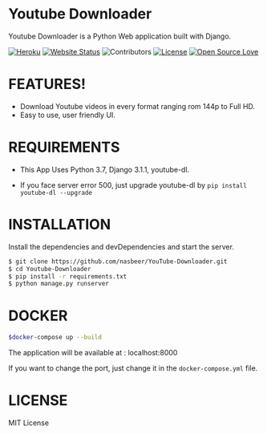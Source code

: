 # Youtube Downloader

Youtube Downloader is a Python Web application built with Django.

[![Heroku](https://heroku-badge.herokuapp.com/?app=heroku-badge)](https://ytdlnaz.herokuapp.com/)
[![Website Status](https://img.shields.io/website?url=https%3A%2F%2Fytdlnaz.herokuapp.com)](https://ytdlnaz.herokuapp.com/) 
![Contributors](https://img.shields.io/github/contributors/nasbeer/YouTube-Downloader) 
[![License](https://img.shields.io/github/license/nasbeer/YouTube-Downloader)](http://opensource.org/licenses/MIT)
[![Open Source Love](https://badges.frapsoft.com/os/v1/open-source.svg?v=103)](https://github.com/nasbeer/YouTube-Downloader/)


# FEATURES!

  - Download Youtube videos in every format ranging rom 144p to Full HD.
  - Easy to use, user friendly UI.


# REQUIREMENTS
  - This App Uses Python 3.7, Django 3.1.1, youtube-dl.
  * If you face server error 500, just upgrade youtube-dl by ```pip install youtube-dl --upgrade```

# INSTALLATION

Install the dependencies and devDependencies and start the server.

```sh
$ git clone https://github.com/nasbeer/YouTube-Downloader.git
$ cd Youtube-Downloader
$ pip install -r requirements.txt
$ python manage.py runserver
```

# DOCKER
```sh
$docker-compose up --build
```
The application will be available at : localhost:8000

If you want to change the port, just change it in the ```docker-compose.yml``` file.
# LICENSE
MIT License
